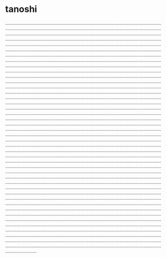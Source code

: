 # tanoshi

.............................................................................................................................................................................................................................................................................................................................................................................................................................................................................................................................................................................................................................................................................................................................................................................................................................................................................................................................................................................................................................................................................................................................................................................................................................................................................................................................................................................................................................................................................................................................................................................................................................................................................................................................................................................................................................................................................................................................................................................................................................................................................................................................................................................................................................................................................................................................................................................................................................................................................................................................................................................................................................................................................................................................................................................................................................................................................................................................................................................................................................................................................................................................................................................................................................................................................................................................................................................................................................................................................................................................................................................................................................................................................................................................................................................................................................................................................................................................................................................................................................................................................................................................................................................................................................................................................................................................................................................................................................................................................................................................................................................................................................................................................................................................................................................................................................................................................................................................................................................................................................................................................................................................................................................................................................................................................................................................................................................................................................................................................................................................................................................
